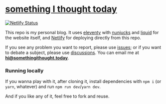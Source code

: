 # [something I thought today](https://somethingithought.today)

[![Netlify Status](https://api.netlify.com/api/v1/badges/01b483c4-588d-4f4a-8488-0b02e5636748/deploy-status)](https://app.netlify.com/sites/marvelous-kheer-abc1ff/deploys)

This repo is my personal blog. It uses [eleventy](https://www.11ty.dev/) with [nunjucks](https://mozilla.github.io/nunjucks/) and [liquid](https://liquidjs.com/index.html) for the website itself, and [Netlify](https://www.netlify.com/) for deploying directly from this repo.

If you see any problem you want to report, please use [issues](https://github.com/matheus-rosin/somethingithought.today/issues); or if you want to debate a subject, please use [discussions](https://github.com/matheus-rosin/somethingithought.today/discussions). You can email me at **hi@somethingithought.today**.

### Running locally

If you wanna play with it, after cloning it, install dependencies with `npm i` (or `yarn`, whatever) and run `npm run dev`/`yarn dev`.

And if you like any of it, feel free to fork and reuse.